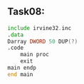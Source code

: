 ## Task08:
```asm
include irvine32.inc
.data
Darray DWORD 50 DUP(?)
.code
	main proc
	exit
main endp
end main
```
